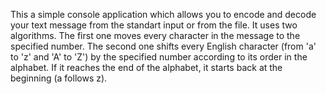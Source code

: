 This a simple console application which allows you to encode and decode your text message from the standart input or from the file. It uses two algorithms. The first one 
moves every character in the message to the specified number. The second one shifts every English character (from 'a' to 'z' and 'A' to 'Z') by the specified number 
according to its order in the alphabet. If it reaches the end of the alphabet, it starts back at the beginning (a follows z).
